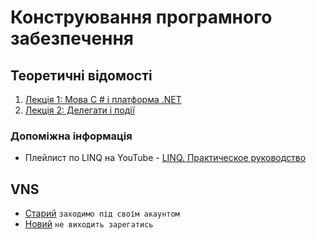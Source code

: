 # Конструювання програмного забезпечення

## Теоретичні відомості
1. [Лекція 1: Мова C # і платформа .NET](info/lab-1.md)
2. [Лекція 2: Делегати і події](info/lab-2.md)

### Допоміжна інформація
 - Плейлист по LINQ на YouTube - [LINQ. Практическое руководство](https://www.youtube.com/playlist?list=PL-ss7IpVOiB6Z3Pn8Paapr5qwT2lqS14D)

## VNS
 - [Старий](http://vns.lp.edu.ua/course/view.php?id=8650) `заходимо під своїм акаунтом`
 - [Новий](http://vns.lpnu.ua/enrol/index.php?id=6501) `не виходить зарегатись`
